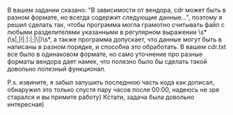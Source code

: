 В вашем задании сказано: 
"В зависимости от вендора, cdr может быть в разном формате, но всегда содержит следующие данные...",
поэтому я решил сделать так, чтобы программа могла грамотно считывать файл с любыми разделителями указанными в регулярном выражении \s*(\s|,|!|\.|:|;|\\|)\s*,
а также программа допускает, что данные могут быть в написаны в разном порядке, и способна это обработать. В вашем cdr.txt все было в одинаковом формате, но само
уточнение про разные форматы вендора дает намек, что полезно было бы сделать такой довольно полезный функционал.

P.s. извините, я забыл запушить последнюю часть кода как дописал, обнаружил это только спустя пару часов после 00:00, надеюсь не зря старался и вы примите работу)
Кстати, задача была довольно интересная)
